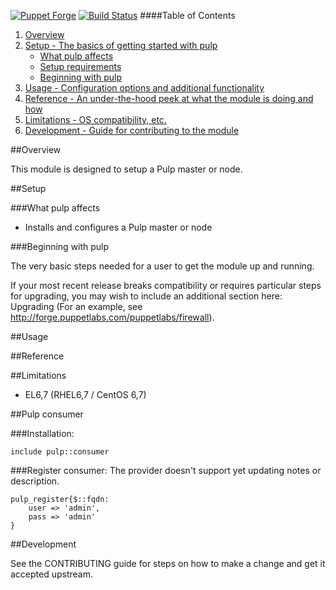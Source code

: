 [![Puppet Forge](http://img.shields.io/puppetforge/v/katello/pulp.svg)](https://forge.puppetlabs.com/katello/pulp)
[![Build Status](https://travis-ci.org/Katello/puppet-pulp.svg?branch=master)](https://travis-ci.org/Katello/puppet-pulp)
####Table of Contents

1. [Overview](#overview)
2. [Setup - The basics of getting started with pulp](#setup)
    * [What pulp affects](#what-pulp-affects)
    * [Setup requirements](#setup-requirements)
    * [Beginning with pulp](#beginning-with-pulp)
3. [Usage - Configuration options and additional functionality](#usage)
4. [Reference - An under-the-hood peek at what the module is doing and how](#reference)
5. [Limitations - OS compatibility, etc.](#limitations)
6. [Development - Guide for contributing to the module](#development)

##Overview

This module is designed to setup a Pulp master or node.

##Setup

###What pulp affects

* Installs and configures a Pulp master or node

###Beginning with pulp

The very basic steps needed for a user to get the module up and running. 

If your most recent release breaks compatibility or requires particular steps for upgrading, you may wish to include an additional section here: Upgrading (For an example, see http://forge.puppetlabs.com/puppetlabs/firewall).

##Usage

##Reference

##Limitations

* EL6,7 (RHEL6,7 / CentOS 6,7)

##Pulp consumer

###Installation:

    include pulp::consumer

###Register consumer:
The provider doesn't support yet updating notes or description.

    pulp_register{$::fqdn:
    	user => 'admin',
    	pass => 'admin'
    }

##Development

See the CONTRIBUTING guide for steps on how to make a change and get it accepted upstream.
